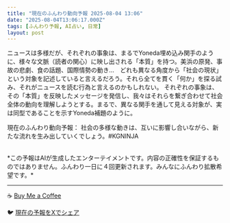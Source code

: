 ```yaml
---
title: "現在のふんわり動向予報 2025-08-04 13:06"
date: "2025-08-04T13:06:17.000Z"
tags: [ふんわり予報, AI占い, 日常]
layout: post
---
```


ニュースは多様だが、それぞれの事象は、まるでYoneda埋め込み関手のように、様々な文脈（読者の関心）に映し出される「本質」を持つ。美浜の原発、事故の悲劇、食の話題、国際情勢の動き…　どれも異なる角度から「社会の現状」という対象を記述していると言えるだろう。それら全てを貫く「何か」を探る試み、それがニュースを読む行為と言えるのかもしれない。  それぞれの事象は、その「本質」を反映したメッセージを発信し、我々はそれらを繋ぎ合わせて社会全体の動向を理解しようとする。まるで、異なる関手を通して見える対象が、実は同型であることを示すYoneda補題のように。

現在のふんわり動向予報：
社会の多様な動きは、互いに影響し合いながら、新たな流れを生み出していくでしょう。#KGNINJA

<br>
*この予報はAIが生成したエンターテイメントです。内容の正確性を保証するものではありません。ふんわり一日に４回更新されます。みんなにふんわり拡散希望です。*

---
☕️ [Buy Me a Coffee](https://www.buymeacoffee.com/kgninja)

🐦 [現在の予報をXでシェア](https://twitter.com/intent/tweet?text=%E7%8F%BE%E5%9C%A8%E3%81%AE%E3%81%B5%E3%82%93%E3%82%8F%E3%82%8A%E4%BA%88%E5%A0%B1%3A%20%E3%80%8C%E3%83%8B%E3%83%A5%E3%83%BC%E3%82%B9%E3%81%AF%E5%A4%9A%E6%A7%98%E3%81%A0%E3%81%8C%E3%80%81%E3%81%9D%E3%82%8C%E3%81%9E%E3%82%8C%E3%81%AE%E4%BA%8B%E8%B1%A1%E3%81%AF%E3%80%81%E3%81%BE%E3%82%8B%E3%81%A7Yoneda%E5%9F%8B%E3%82%81%E8%BE%BC%E3%81%BF%E9%96%A2%E6%89%8B%E3%81%AE%E3%82%88%E3%81%86%E3%81%AB%E3%80%81%E6%A7%98%E3%80%85%E3%81%AA%E6%96%87%E8%84%88%EF%BC%88%E8%AA%AD%E8%80%85%E3%81%AE%E9%96%A2%E5%BF%83%EF%BC%89%E3%81%AB%E6%98%A0%E3%81%97%E5%87%BA%E3%81%95%E3%82%8C%E3%82%8B%E3%80%8C%E6%9C%AC%E8%B3%AA%E3%80%8D%E3%82%92%E6%8C%81%E3%81%A4%E3%80%82%E3%80%8D%23KGNINJA%20%E7%B6%9A%E3%81%8D%E3%81%AF%E3%83%96%E3%83%AD%E3%82%B0%E3%81%A7%EF%BC%81%F0%9F%91%87&url=https%3A%2F%2Fkg-ninja.github.io%2FFunwariyoso%2F)

